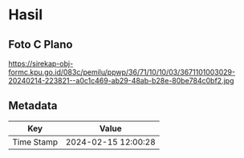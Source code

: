 # Hasil

## Foto C Plano

https://sirekap-obj-formc.kpu.go.id/083c/pemilu/ppwp/36/71/10/10/03/3671101003029-20240214-223821--a0c1c469-ab29-48ab-b28e-80be784c0bf2.jpg


## Metadata

| Key        | Value               |
| ---------- | ------------------- |
| Time Stamp | 2024-02-15 12:00:28 |



